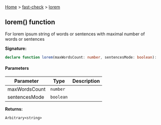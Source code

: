 [Home](/) &gt; [fast-check](../fast-check.md) &gt; [lorem](lorem_2.md)

## lorem() function

For lorem ipsum string of words or sentences with maximal number of words or sentences

<b>Signature:</b>

```typescript
declare function lorem(maxWordsCount: number, sentencesMode: boolean): Arbitrary<string>;
```

#### Parameters

|  Parameter | Type | Description |
|  --- | --- | --- |
|  maxWordsCount | <code>number</code> |  |
|  sentencesMode | <code>boolean</code> |  |

<b>Returns:</b>

`Arbitrary<string>`

